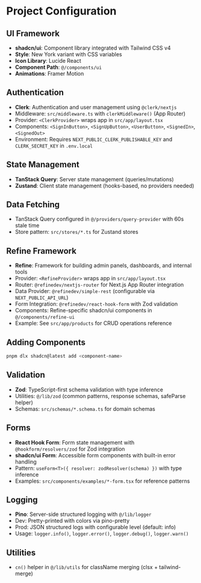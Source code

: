 # Project Configuration

## UI Framework
- **shadcn/ui**: Component library integrated with Tailwind CSS v4
- **Style**: New York variant with CSS variables
- **Icon Library**: Lucide React
- **Component Path**: `@/components/ui`
- **Animations**: Framer Motion

## Authentication
- **Clerk**: Authentication and user management using `@clerk/nextjs`
- Middleware: `src/middleware.ts` with `clerkMiddleware()` (App Router)
- Provider: `<ClerkProvider>` wraps app in `src/app/layout.tsx`
- Components: `<SignInButton>`, `<SignUpButton>`, `<UserButton>`, `<SignedIn>`, `<SignedOut>`
- Environment: Requires `NEXT_PUBLIC_CLERK_PUBLISHABLE_KEY` and `CLERK_SECRET_KEY` in `.env.local`

## State Management
- **TanStack Query**: Server state management (queries/mutations)
- **Zustand**: Client state management (hooks-based, no providers needed)

## Data Fetching
- TanStack Query configured in `@/providers/query-provider` with 60s stale time
- Store pattern: `src/stores/*.ts` for Zustand stores

## Refine Framework
- **Refine**: Framework for building admin panels, dashboards, and internal tools
- Provider: `<RefineProvider>` wraps app in `src/app/layout.tsx`
- Router: `@refinedev/nextjs-router` for Next.js App Router integration
- Data Provider: `@refinedev/simple-rest` (configurable via `NEXT_PUBLIC_API_URL`)
- Form Integration: `@refinedev/react-hook-form` with Zod validation
- Components: Refine-specific shadcn/ui components in `@/components/refine-ui`
- Example: See `src/app/products` for CRUD operations reference

## Adding Components
```bash
pnpm dlx shadcn@latest add <component-name>
```

## Validation
- **Zod**: TypeScript-first schema validation with type inference
- Utilities: `@/lib/zod` (common patterns, response schemas, safeParse helper)
- Schemas: `src/schemas/*.schema.ts` for domain schemas

## Forms
- **React Hook Form**: Form state management with `@hookform/resolvers/zod` for Zod integration
- **shadcn/ui Form**: Accessible form components with built-in error handling
- Pattern: `useForm<T>({ resolver: zodResolver(schema) })` with type inference
- Examples: `src/components/examples/*-form.tsx` for reference patterns

## Logging
- **Pino**: Server-side structured logging with `@/lib/logger`
- Dev: Pretty-printed with colors via pino-pretty
- Prod: JSON structured logs with configurable level (default: info)
- Usage: `logger.info()`, `logger.error()`, `logger.debug()`, `logger.warn()`

## Utilities
- `cn()` helper in `@/lib/utils` for className merging (clsx + tailwind-merge)
